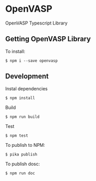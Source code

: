 # OpenVASP

OpenVASP Typescript Library

## Getting OpenVASP Library

To install:

```
$ npm i --save openvasp
```

## Development

Instal dependencies

```
$ npm install
```

Build

```
$ npm run build
```

Test

```
$ npm test
```

To publish to NPM:

```
$ pika publish
```

To publish dosc:

```
$ npm run doc
```
